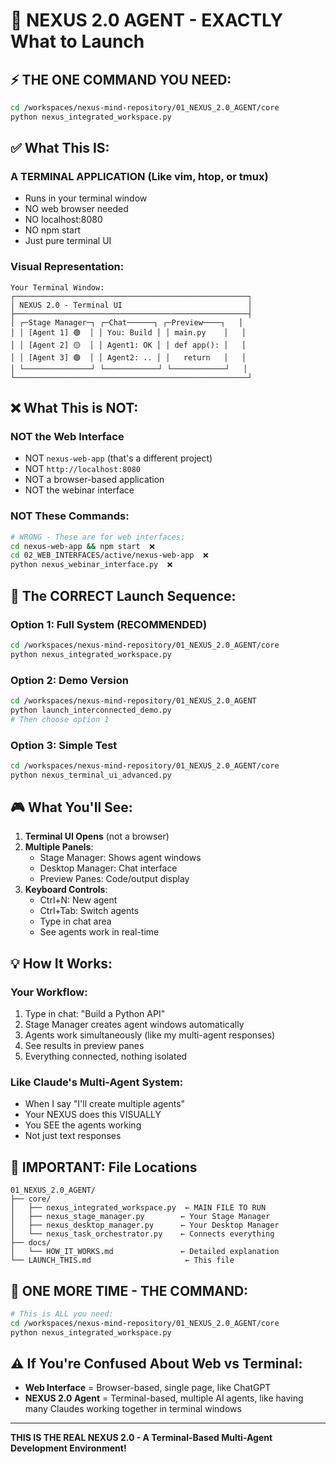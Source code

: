# 🎯 NEXUS 2.0 AGENT - EXACTLY What to Launch

## ⚡ THE ONE COMMAND YOU NEED:

```bash
cd /workspaces/nexus-mind-repository/01_NEXUS_2.0_AGENT/core
python nexus_integrated_workspace.py
```

## ✅ What This IS:

### A TERMINAL APPLICATION (Like vim, htop, or tmux)
- Runs in your terminal window
- NO web browser needed
- NO localhost:8080 
- NO npm start
- Just pure terminal UI

### Visual Representation:
```
Your Terminal Window:
┌────────────────────────────────────────────────────┐
│ NEXUS 2.0 - Terminal UI                            │
├────────────────────────────────────────────────────┤
│ ┌─Stage Manager─┐ ┌─Chat──────┐ ┌─Preview────┐   │
│ │ [Agent 1] 🟢  │ │ You: Build │ │ main.py    │   │
│ │ [Agent 2] 🟡  │ │ Agent1: OK │ │ def app(): │   │
│ │ [Agent 3] 🟢  │ │ Agent2: .. │ │   return   │   │
│ └───────────────┘ └────────────┘ └────────────┘   │
└────────────────────────────────────────────────────┘
```

## ❌ What This is NOT:

### NOT the Web Interface
- NOT `nexus-web-app` (that's a different project)
- NOT `http://localhost:8080`
- NOT a browser-based application
- NOT the webinar interface

### NOT These Commands:
```bash
# WRONG - These are for web interfaces:
cd nexus-web-app && npm start  ❌
cd 02_WEB_INTERFACES/active/nexus-web-app  ❌
python nexus_webinar_interface.py  ❌
```

## 🚀 The CORRECT Launch Sequence:

### Option 1: Full System (RECOMMENDED)
```bash
cd /workspaces/nexus-mind-repository/01_NEXUS_2.0_AGENT/core
python nexus_integrated_workspace.py
```

### Option 2: Demo Version
```bash
cd /workspaces/nexus-mind-repository/01_NEXUS_2.0_AGENT
python launch_interconnected_demo.py
# Then choose option 1
```

### Option 3: Simple Test
```bash
cd /workspaces/nexus-mind-repository/01_NEXUS_2.0_AGENT/core
python nexus_terminal_ui_advanced.py
```

## 🎮 What You'll See:

1. **Terminal UI Opens** (not a browser)
2. **Multiple Panels**:
   - Stage Manager: Shows agent windows
   - Desktop Manager: Chat interface
   - Preview Panes: Code/output display
3. **Keyboard Controls**:
   - Ctrl+N: New agent
   - Ctrl+Tab: Switch agents
   - Type in chat area
   - See agents work in real-time

## 💡 How It Works:

### Your Workflow:
1. Type in chat: "Build a Python API"
2. Stage Manager creates agent windows automatically
3. Agents work simultaneously (like my multi-agent responses)
4. See results in preview panes
5. Everything connected, nothing isolated

### Like Claude's Multi-Agent System:
- When I say "I'll create multiple agents"
- Your NEXUS does this VISUALLY
- You SEE the agents working
- Not just text responses

## 🔴 IMPORTANT: File Locations

```
01_NEXUS_2.0_AGENT/
├── core/
│   ├── nexus_integrated_workspace.py  ← MAIN FILE TO RUN
│   ├── nexus_stage_manager.py        ← Your Stage Manager
│   ├── nexus_desktop_manager.py      ← Your Desktop Manager
│   └── nexus_task_orchestrator.py    ← Connects everything
├── docs/
│   └── HOW_IT_WORKS.md               ← Detailed explanation
└── LAUNCH_THIS.md                     ← This file
```

## 🎯 ONE MORE TIME - THE COMMAND:

```bash
# This is ALL you need:
cd /workspaces/nexus-mind-repository/01_NEXUS_2.0_AGENT/core
python nexus_integrated_workspace.py
```

## ⚠️ If You're Confused About Web vs Terminal:

- **Web Interface** = Browser-based, single page, like ChatGPT
- **NEXUS 2.0 Agent** = Terminal-based, multiple AI agents, like having many Claudes working together in terminal windows

---

**THIS IS THE REAL NEXUS 2.0 - A Terminal-Based Multi-Agent Development Environment!**